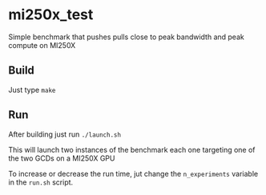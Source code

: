 # mi250x_test

Simple benchmark that pushes pulls close to peak bandwidth and peak compute on MI250X 

## Build

Just type `make`

## Run

After building just run `./launch.sh`

This will launch two instances of the benchmark each one targeting one of the two GCDs on a MI250X GPU

To increase or decrease the run time, jut change the `n_experiments` variable in the `run.sh` script.